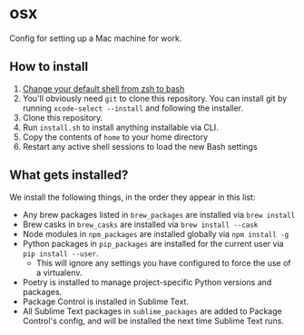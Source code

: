 # osx

Config for setting up a Mac machine for work.

## How to install

1. [Change your default shell from zsh to bash](https://www.howtogeek.com/444596/how-to-change-the-default-shell-to-bash-in-macos-catalina/)
1. You'll obviously need `git` to clone this repository. You can install git by running `xcode-select --install` and following the installer.
1. Clone this repository.
1. Run `install.sh` to install anything installable via CLI.
1. Copy the contents of `home` to your home directory
1. Restart any active shell sessions to load the new Bash settings

## What gets installed?

We install the following things, in the order they appear in this list:

* Any brew packages listed in `brew_packages` are installed via `brew install`
* Brew casks in `brew_casks` are installed via `brew install --cask`
* Node modules in `npm_packages` are installed globally via `npm install -g`
* Python packages in `pip_packages` are installed for the current user via `pip install --user`.
  * This will ignore any settings you have configured to force the use of a virtualenv.
* Poetry is installed to manage project-specific Python versions and packages.
* Package Control is installed in Sublime Text.
* All Sublime Text packages in `sublime_packages` are added to Package Control's config, and will be installed the next time Sublime Text runs.
